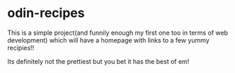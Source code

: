 # odin-recipes

This is a simple project(and funnily enough my first one too in terms of web development) which will have a homepage with links to a few yummy recipies!!

Its definitely not the prettiest but you bet it has the best of em!
